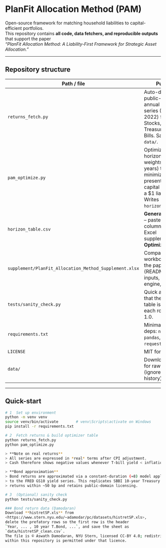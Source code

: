 # PlanFit Allocation Method (PAM)

Open-source framework for matching household liabilities to capital-efficient
portfolios.  
This repository contains **all code, data fetchers, and reproducible outputs**
that support the paper  
*“PlanFit Allocation Method: A Liability-First Framework for Strategic Asset
Allocation.”*

---

## Repository structure

| Path / file | Purpose |
|-------------|---------|
| `returns_fetch.py` | Auto-downloads public-domain annual real-return series (1950-2022) for U.S. Stocks, 10-yr Treasuries, and T-Bills. Saves to `data/`. |
| `pam_optimize.py` | Optimizes horizon-specific weights (1–30 years) that minimize the present-value capital required for a \$1 liability. Writes `horizon_table.csv`. |
| `horizon_table.csv` | **Generated output** – paste these five columns into the Excel supplement’s **Optimizer** tab. |
| `supplement/PlanFit_Allocation_Method_Supplement.xlsx` | Companion workbook cited in the paper (README tab, inputs, calc engine, results). |
| `tests/sanity_check.py` | Quick assertions that the optimizer table is 30 × 5 and each row sums to 1.0. |
| `requirements.txt` | Minimal Python deps: `numpy`, `pandas`, `scipy`, `requests`. |
| `LICENSE` | MIT for code. |
| `data/` | Download cache for raw returns (ignored by Git history). |

---

## Quick-start

```bash
# 1  Set up environment
python -m venv venv
source venv/bin/activate        # venv\Scripts\activate on Windows
pip install -r requirements.txt

# 2  Fetch returns & build optimizer table
python returns_fetch.py
python pam_optimize.py

> **Note on real returns**  
> All series are expressed in *real* terms after CPI adjustment.  
> Cash therefore shows negative values whenever T-bill yield < inflation.

> **Bond approximation**  
> Bond returns are approximated via a constant-duration (≈8) model applied
> to the FRED GS10 yield series. This replicates SBBI 10-year Treasury total
> returns within ~50 bp and retains public-domain licensing.

# 3  (Optional) sanity check
python tests/sanity_check.py

### Bond return data (Damodaran)
Download **histretSP.xls** from  
<https://www.stern.nyu.edu/~adamodar/pc/datasets/histretSP.xls>,  
delete the prefatory rows so the first row is the header  
`Year, ... , 10 year T.Bond, ...`, and save the sheet as  
`data/histretSP_clean.csv`.  
The file is © Aswath Damodaran, NYU Stern, licensed CC-BY 4.0; redistribution
within this repository is permitted under that licence.

